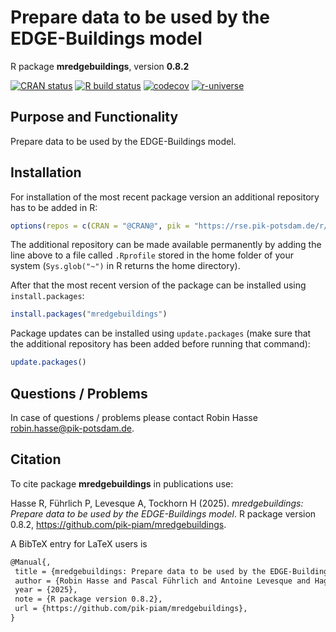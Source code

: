 # Prepare data to be used by the EDGE-Buildings model

R package **mredgebuildings**, version **0.8.2**

[![CRAN status](https://www.r-pkg.org/badges/version/mredgebuildings)](https://cran.r-project.org/package=mredgebuildings)  [![R build status](https://github.com/pik-piam/mredgebuildings/workflows/check/badge.svg)](https://github.com/pik-piam/mredgebuildings/actions) [![codecov](https://codecov.io/gh/pik-piam/mredgebuildings/branch/master/graph/badge.svg)](https://app.codecov.io/gh/pik-piam/mredgebuildings) [![r-universe](https://pik-piam.r-universe.dev/badges/mredgebuildings)](https://pik-piam.r-universe.dev/builds)

## Purpose and Functionality

Prepare data to be used by the EDGE-Buildings model.


## Installation

For installation of the most recent package version an additional repository has to be added in R:

```r
options(repos = c(CRAN = "@CRAN@", pik = "https://rse.pik-potsdam.de/r/packages"))
```
The additional repository can be made available permanently by adding the line above to a file called `.Rprofile` stored in the home folder of your system (`Sys.glob("~")` in R returns the home directory).

After that the most recent version of the package can be installed using `install.packages`:

```r 
install.packages("mredgebuildings")
```

Package updates can be installed using `update.packages` (make sure that the additional repository has been added before running that command):

```r 
update.packages()
```

## Questions / Problems

In case of questions / problems please contact Robin Hasse <robin.hasse@pik-potsdam.de>.

## Citation

To cite package **mredgebuildings** in publications use:

Hasse R, Führlich P, Levesque A, Tockhorn H (2025). _mredgebuildings: Prepare data to be used by the EDGE-Buildings model_. R package version 0.8.2, <https://github.com/pik-piam/mredgebuildings>.

A BibTeX entry for LaTeX users is

 ```latex
@Manual{,
  title = {mredgebuildings: Prepare data to be used by the EDGE-Buildings model},
  author = {Robin Hasse and Pascal Führlich and Antoine Levesque and Hagen Tockhorn},
  year = {2025},
  note = {R package version 0.8.2},
  url = {https://github.com/pik-piam/mredgebuildings},
}
```
